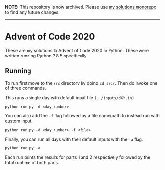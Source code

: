 **NOTE:** This repository is now archived. Please use [my solutions monorepo](https://github.com/sfmalloy/advent-of-code) to find any future changes.
___

# Advent of Code 2020

These are my solutions to Advent of Code 2020 in Python. These were written running Python 3.8.5 specifically.

**Running**
----------------------------------
To run first move to the `src` directory by doing `cd src/`. Then do invoke one of three commands.

This runs a single day with default input file `(../inputs/dXY.in)`

    python run.py -d <day_number>

You can also add the `-f` flag followed by a file name/path to instead run with custom input.

    python run.py -d <day_number> -f <file>

Finally, you can run all days with their default inputs with the `-a` flag.

    python run.py -a

Each run prints the results for parts 1 and 2 respectively followed by the total runtime of both parts.
